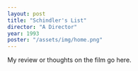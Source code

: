 ```yaml
---
layout: post
title: "Schindler's List"
director: "A Director"
year: 1993
poster: "/assets/img/home.png"
---
```


My review or thoughts on the film go here.
